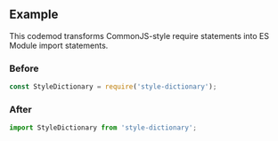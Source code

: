 ## Example
This codemod transforms CommonJS-style require statements into ES Module import statements.

### Before

```ts
const StyleDictionary = require('style-dictionary');
```

### After

```ts
import StyleDictionary from 'style-dictionary';
```

